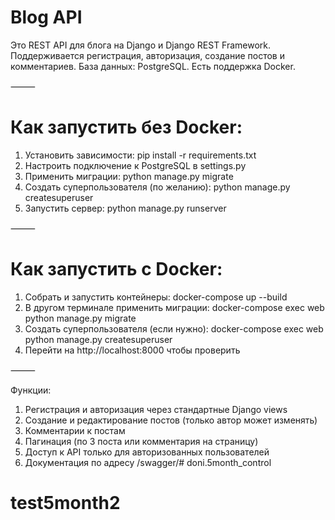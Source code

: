 #  Blog API  #

 Это REST API для блога на Django и Django REST Framework.
Поддерживается регистрация, авторизация, создание постов и комментариев.
База данных: PostgreSQL.
Есть поддержка Docker. 

⸻

#  Как запустить без Docker:  #
 1. Установить зависимости:
pip install -r requirements.txt
 2. Настроить подключение к PostgreSQL в settings.py
 3. Применить миграции:
python manage.py migrate
 4. Создать суперпользователя (по желанию):
python manage.py createsuperuser
 5. Запустить сервер:
python manage.py runserver

⸻

#  Как запустить с Docker:  #
 1. Собрать и запустить контейнеры:
docker-compose up --build
 2. В другом терминале применить миграции:
docker-compose exec web python manage.py migrate
 3. Создать суперпользователя (если нужно):
docker-compose exec web python manage.py createsuperuser
 4. Перейти на http://localhost:8000 чтобы проверить

⸻

Функции:
 1. Регистрация и авторизация через стандартные Django views
 2. Создание и редактирование постов (только автор может изменять)
 3. Комментарии к постам
 4. Пагинация (по 3 поста или комментария на страницу)
 5. Доступ к API только для авторизованных пользователей
 6. Документация по адресу /swagger/# doni.5month_control
# test5month2
